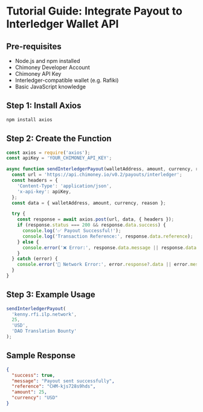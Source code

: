 # Tutorial Guide: Integrate Payout to Interledger Wallet API

## Pre-requisites
- Node.js and npm installed
- Chimoney Developer Account
- Chimoney API Key
- Interledger-compatible wallet (e.g. Rafiki)
- Basic JavaScript knowledge

## Step 1: Install Axios
```bash
npm install axios
```

## Step 2: Create the Function
```javascript
const axios = require('axios');
const apiKey = 'YOUR_CHIMONEY_API_KEY';

async function sendInterledgerPayout(walletAddress, amount, currency, reason) {
  const url = 'https://api.chimoney.io/v0.2/payouts/interledger';
  const headers = {
    'Content-Type': 'application/json',
    'x-api-key': apiKey,
  };
  const data = { walletAddress, amount, currency, reason };

  try {
    const response = await axios.post(url, data, { headers });
    if (response.status === 200 && response.data.success) {
      console.log('✅ Payout Successful!');
      console.log('Transaction Reference:', response.data.reference);
    } else {
      console.error('❌ Error:', response.data.message || response.data.error);
    }
  } catch (error) {
    console.error('🚨 Network Error:', error.response?.data || error.message);
  }
}
```

## Step 3: Example Usage
```javascript
sendInterledgerPayout(
  'kenny.rfi.ilp.network',
  25,
  'USD',
  'DAO Translation Bounty'
);
```

## Sample Response
```json
{
  "success": true,
  "message": "Payout sent successfully",
  "reference": "CHM-kjs728s9hds",
  "amount": 25,
  "currency": "USD"
}
```